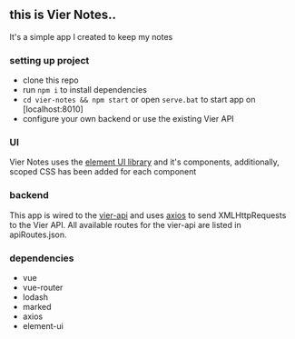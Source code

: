 ## this is Vier Notes..
It's a simple app I created to keep my notes

### setting up project
- clone this repo
- run `npm i` to install dependencies
- `cd vier-notes && npm start` or open `serve.bat` to start app on [localhost:8010] 
- configure your own backend or use the existing Vier API

### UI
Vier Notes uses the [element UI library](https://element.eleme.io/#/en-US) and it's components, additionally, scoped CSS has been added for each component

### backend
This app is wired to the [vier-api](https://github.com/mr-phlames/vier-api) and uses [axios](https://github.com/axios/axios) to send XMLHttpRequests to the Vier API.
All available routes for the vier-api are listed in apiRoutes.json.

### dependencies
- vue
- vue-router
- lodash
- marked
- axios 
- element-ui